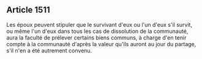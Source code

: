Article 1511
----
Les époux peuvent stipuler que le survivant d'eux ou l'un d'eux s'il survit, ou
même l'un d'eux dans tous les cas de dissolution de la communauté, aura la
faculté de prélever certains biens communs, à charge d'en tenir compte à la
communauté d'après la valeur qu'ils auront au jour du partage, s'il n'en a été
autrement convenu.
